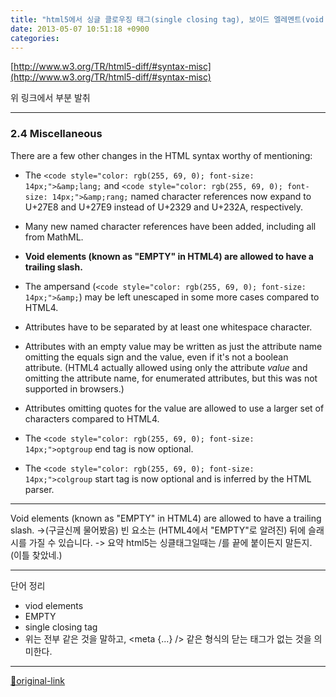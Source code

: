 ```yaml
---
title: "html5에서 싱글 클로우징 태그(single closing tag), 보이드 엘레멘트(void element)의 /> 처리에 관련"
date: 2013-05-07 10:51:18 +0900
categories: 
---
```

  

[http://www.w3.org/TR/html5-diff/#syntax-misc](http://www.w3.org/TR/html5-diff/#syntax-misc)  

위 링크에서 부분 발취
- - - - - -

### 2.4 Miscellaneous

There are a few other changes in the HTML syntax worthy of mentioning:


- The `<code style="color: rgb(255, 69, 0); font-size: 14px;">&amp;lang;` and `<code style="color: rgb(255, 69, 0); font-size: 14px;">&amp;rang;` named character references now expand to U+27E8 and U+27E9 instead of U+2329 and U+232A, respectively.



- Many new named character references have been added, including all from MathML.



- **Void elements (known as "EMPTY" in HTML4) are allowed to have a trailing slash.**


- The ampersand (`<code style="color: rgb(255, 69, 0); font-size: 14px;">&amp;`) may be left unescaped in some more cases compared to HTML4.



- Attributes have to be separated by at least one whitespace character.



- Attributes with an empty value may be written as just the attribute name omitting the equals sign and the value, even if it's not a boolean attribute. (HTML4 actually allowed using only the attribute *value* and omitting the attribute name, for enumerated attributes, but this was not supported in browsers.)



- Attributes omitting quotes for the value are allowed to use a larger set of characters compared to HTML4.



- The `<code style="color: rgb(255, 69, 0); font-size: 14px;">optgroup` end tag is now optional.



- The `<code style="color: rgb(255, 69, 0); font-size: 14px;">colgroup` start tag is now optional and is inferred by the HTML parser.




- - - - - -

  

Void elements (known as "EMPTY" in HTML4) are allowed to have a trailing slash.
-&gt;(구글신께 물어봤음) 빈 요소는 (HTML4에서 "EMPTY"로 알려진) ​​뒤에 슬래시를 가질 수 있습니다.
-&gt; 요약 html5는 싱클태그일때는 /를 끝에 붙이든지 말든지.
(이틀 찾았네.)
  
- - - - - -

단어 정리
- viod elements
- EMPTY
- single closing tag
- 위는 전부 같은 것을 말하고, &lt;meta {...} /&gt; 같은 형식의 닫는 태그가 없는 것을 의미한다.

  
  
  
  
  




***
[🔗original-link](http://www.mins01.com/mh/tech/read/832)